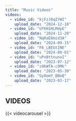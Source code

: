```yaml
---
title: "Music Videos"
videos:
  - video_id: "kjFzJ8qIYWI"
    upload_date: "2024-12-10"
  - video_id: "UfKH1HLMdpE"
    upload_date: "2024-11-20"
  - video_id: "NqRaE8mid3A"
    upload_date: "2024-09-15"
  - video_id: "F6_LBEGtINE"
    upload_date: "2024-08-01"
  - video_id: "uPxBttnunoI"
    upload_date: "2023-07-12"
  - video_id: "z4kWfA-c9Mk"
    upload_date: "2023-05-30"
  - video_id: "Gy0omY_BBeQ"
    upload_date: "2023-03-17"
---
```


## VIDEOS
{{< videocarousel >}}
